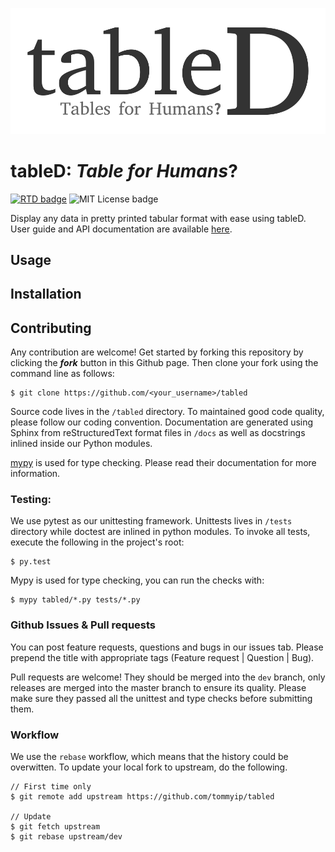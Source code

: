 ![tableD](/docs/_static/logo.png)
# tableD: *Table for Humans*?
[![RTD badge](https://readthedocs.org/projects/tabled/badge/?version=latest)][RTD]
![MIT License badge](https://img.shields.io/badge/license-MIT-blue.svg)

Display any data in pretty printed tabular format with ease using tableD.
User guide and API documentation are available
[here][RTD].

## Usage

## Installation

## Contributing
Any contribution are welcome!
Get started by forking this repository by clicking the __*fork*__ button in
this Github page. Then clone your fork using the command line as follows:

    $ git clone https://github.com/<your_username>/tabled

Source code lives in the `/tabled` directory. To maintained good code quality,
please follow our coding convention. Documentation are generated using Sphinx
from reStructuredText format files in `/docs` as well as docstrings inlined
inside our Python modules.

[mypy](http://mypy.readthedocs.io/en/latest/index.html) is used for type
checking. Please read their documentation for more information.

### Testing:

We use pytest as our unittesting framework. Unittests lives in `/tests`
directory while doctest are inlined in python modules. To invoke all tests,
execute the following in the project's root:

    $ py.test

Mypy is used for type checking, you can run the checks with:

    $ mypy tabled/*.py tests/*.py

### Github Issues & Pull requests

You can post feature requests, questions and bugs in our issues tab. Please
prepend the title with appropriate tags (Feature request | Question | Bug).

Pull requests are welcome! They should be merged into the `dev` branch, only
releases are merged into the master branch to ensure its quality. Please make
sure they passed all the unittest and type checks before submitting them.

### Workflow
We use the `rebase` workflow, which means that the history could be overwitten.
To update your local fork to upstream, do the following.

    // First time only
    $ git remote add upstream https://github.com/tommyip/tabled

    // Update
    $ git fetch upstream
    $ git rebase upstream/dev

[RTD]: http://tabled.readthedocs.io/en/latest/
